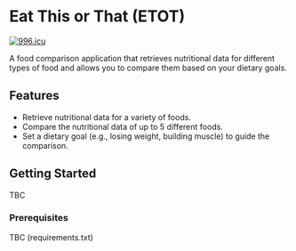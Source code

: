 # Eat This or That (ETOT)

[![996.icu](https://img.shields.io/badge/link-996.icu-red.svg)](https://996.icu)

A food comparison application that retrieves nutritional data for different types of food and allows you to compare them based on your dietary goals.

## Features

- Retrieve nutritional data for a variety of foods.
- Compare the nutritional data of up to 5 different foods.
- Set a dietary goal (e.g., losing weight, building muscle) to guide the comparison.

## Getting Started

TBC

### Prerequisites

TBC (requirements.txt)
